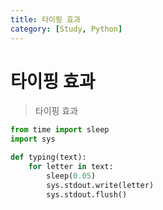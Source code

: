 ```yaml
---
title: 타이핑 효과
category: [Study, Python]
---
```


# 타이핑 효과

> 타이핑 효과

```python
from time import sleep
import sys

def typing(text):
    for letter in text:
        sleep(0.05) 
        sys.stdout.write(letter)
        sys.stdout.flush()
```